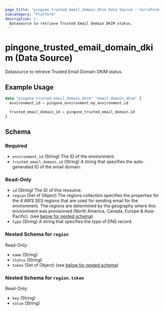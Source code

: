 ```yaml
---
page_title: "pingone_trusted_email_domain_dkim Data Source - terraform-provider-pingone"
subcategory: "Platform"
description: |-
  Datasource to retrieve Trusted Email Domain DKIM status.
---
```


# pingone_trusted_email_domain_dkim (Data Source)

Datasource to retrieve Trusted Email Domain DKIM status.

## Example Usage

```terraform
data "pingone_trusted_email_domain_dkim" "email_domain_dkim" {
  environment_id = pingone_environment.my_environment.id

  trusted_email_domain_id = pingone_trusted_email_domain.id
}
```

<!-- schema generated by tfplugindocs -->
## Schema

### Required

- `environment_id` (String) The ID of the environment.
- `trusted_email_domain_id` (String) A string that specifies the auto-generated ID of the email domain.

### Read-Only

- `id` (String) The ID of this resource.
- `region` (Set of Object) The regions collection specifies the properties for the 4 AWS SES regions that are used for sending email for the environment. The regions are determined by the geography where this environment was provisioned (North America, Canada, Europe & Asia-Pacific). (see [below for nested schema](#nestedatt--region))
- `type` (String) A string that specifies the type of DNS record.

<a id="nestedatt--region"></a>
### Nested Schema for `region`

Read-Only:

- `name` (String)
- `status` (String)
- `token` (Set of Object) (see [below for nested schema](#nestedobjatt--region--token))

<a id="nestedobjatt--region--token"></a>
### Nested Schema for `region.token`

Read-Only:

- `key` (String)
- `value` (String)
